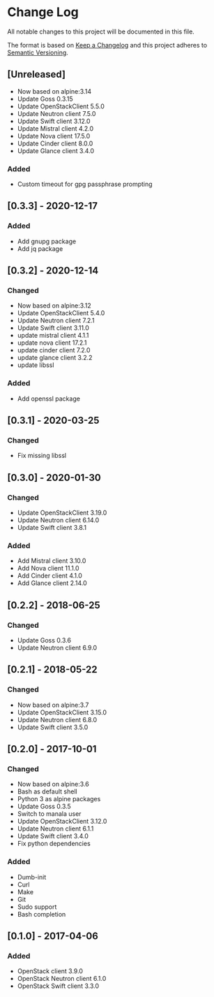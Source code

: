 # Change Log
All notable changes to this project will be documented in this file.

The format is based on [Keep a Changelog](http://keepachangelog.com/)
and this project adheres to [Semantic Versioning](http://semver.org/).

## [Unreleased]
- Now based on alpine:3.14
- Update Goss 0.3.15
- Update OpenStackClient 5.5.0
- Update Neutron client 7.5.0
- Update Swift client 3.12.0
- Update Mistral client 4.2.0
- Update Nova client 17.5.0
- Update Cinder client 8.0.0
- Update Glance client 3.4.0

### Added
- Custom timeout for gpg passphrase prompting

## [0.3.3] - 2020-12-17
### Added
- Add gnupg package
- Add jq package

## [0.3.2] - 2020-12-14
### Changed
- Now based on alpine:3.12
- Update OpenStackClient 5.4.0
- Update Neutron client 7.2.1
- Update Swift client 3.11.0
- update mistral client 4.1.1
- update nova client 17.2.1
- update cinder client 7.2.0
- update glance client 3.2.2
- update libssl

### Added
- Add openssl package

## [0.3.1] - 2020-03-25
### Changed
- Fix missing libssl

## [0.3.0] - 2020-01-30
### Changed
- Update OpenStackClient 3.19.0
- Update Neutron client 6.14.0
- Update Swift client 3.8.1

### Added
- Add Mistral client 3.10.0
- Add Nova client 11.1.0
- Add Cinder client 4.1.0
- Add Glance client 2.14.0

## [0.2.2] - 2018-06-25
### Changed
- Update Goss 0.3.6
- Update Neutron client 6.9.0

## [0.2.1] - 2018-05-22
### Changed
- Now based on alpine:3.7
- Update OpenStackClient 3.15.0
- Update Neutron client 6.8.0
- Update Swift client 3.5.0

## [0.2.0] - 2017-10-01
### Changed
- Now based on alpine:3.6
- Bash as default shell
- Python 3 as alpine packages
- Update Goss 0.3.5
- Switch to manala user
- Update OpenStackClient 3.12.0
- Update Neutron client 6.1.1
- Update Swift client 3.4.0
- Fix python dependencies

### Added
- Dumb-init
- Curl
- Make
- Git
- Sudo support
- Bash completion

## [0.1.0] - 2017-04-06
### Added
- OpenStack client 3.9.0
- OpenStack Neutron client 6.1.0
- OpenStack Swift client 3.3.0
